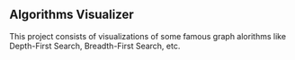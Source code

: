 ## Algorithms Visualizer

This project consists of visualizations of some famous graph alorithms like Depth-First Search, Breadth-First Search, etc.
